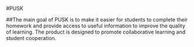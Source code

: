 #PUSK

##The main goal of PUSK is to make it easier for students to complete their homework and provide access to useful information to improve the quality of learning. The product is designed to promote collaborative learning and student cooperation.
